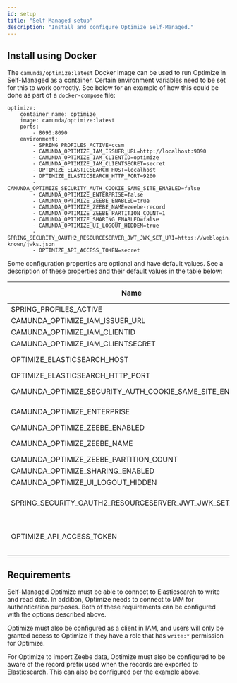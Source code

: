 ```yaml
---
id: setup
title: "Self-Managed setup"
description: "Install and configure Optimize Self-Managed."
---
```


## Install using Docker

The `camunda/optimize:latest` Docker image can be used to run Optimize in Self-Managed as a container. Certain environment
variables need to be set for this to work correctly. See below for an example of how this could be done as
part of a `docker-compose` file:

```
optimize:
    container_name: optimize
    image: camunda/optimize:latest
    ports:
        - 8090:8090
    environment:
        - SPRING_PROFILES_ACTIVE=ccsm
        - CAMUNDA_OPTIMIZE_IAM_ISSUER_URL=http://localhost:9090
        - CAMUNDA_OPTIMIZE_IAM_CLIENTID=optimize
        - CAMUNDA_OPTIMIZE_IAM_CLIENTSECRET=secret
        - OPTIMIZE_ELASTICSEARCH_HOST=localhost
        - OPTIMIZE_ELASTICSEARCH_HTTP_PORT=9200
        - CAMUNDA_OPTIMIZE_SECURITY_AUTH_COOKIE_SAME_SITE_ENABLED=false
        - CAMUNDA_OPTIMIZE_ENTERPRISE=false
        - CAMUNDA_OPTIMIZE_ZEEBE_ENABLED=true
        - CAMUNDA_OPTIMIZE_ZEEBE_NAME=zeebe-record
        - CAMUNDA_OPTIMIZE_ZEEBE_PARTITION_COUNT=1
        - CAMUNDA_OPTIMIZE_SHARING_ENABLED=false
        - CAMUNDA_OPTIMIZE_UI_LOGOUT_HIDDEN=true
        - SPRING_SECURITY_OAUTH2_RESOURCESERVER_JWT_JWK_SET_URI=https://weblogin.cloud.company.com/.well-known/jwks.json
        - OPTIMIZE_API_ACCESS_TOKEN=secret
```

Some configuration properties are optional and have default values. See a description of these properties and their default values in the table below:

Name | Description | Default value
-----|-------------|--------------
SPRING_PROFILES_ACTIVE | Starts Optimize in Self-Managed mode. | 
CAMUNDA_OPTIMIZE_IAM_ISSUER_URL| The URL at which IAM can be accessed by Optimize. | 
CAMUNDA_OPTIMIZE_IAM_CLIENTID | The Client ID used to register Optimize with IAM. | 
CAMUNDA_OPTIMIZE_IAM_CLIENTSECRET | The secret used when registering Optimize with IAM. | 
OPTIMIZE_ELASTICSEARCH_HOST | The address/hostname under which the Elasticsearch node is available. | localhost
OPTIMIZE_ELASTICSEARCH_HTTP_PORT | The port number used by Elasticsearch to accept HTTP connections. | 9200
CAMUNDA_OPTIMIZE_SECURITY_AUTH_COOKIE_SAME_SITE_ENABLED| Determines whether or not `same-site` is enabled for Optimize Cookies. This must be set to `false`. | true
CAMUNDA_OPTIMIZE_ENTERPRISE | This should only be set to `true` if an Enterprise License has been acquired | true
CAMUNDA_OPTIMIZE_ZEEBE_ENABLED | Enables import of Zeebe data in Optimize. | false
CAMUNDA_OPTIMIZE_ZEEBE_NAME | The record prefix for exported Zeebe records. | zeebe-record
CAMUNDA_OPTIMIZE_ZEEBE_PARTITION_COUNT | The number of partitions configured in Zeebe. | 1
CAMUNDA_OPTIMIZE_SHARING_ENABLED | Disables the sharing feature (this is not currently supported). | false
CAMUNDA_OPTIMIZE_UI_LOGOUT_HIDDEN | Disables the logout button (logout is handled by IAM). | 1
SPRING_SECURITY_OAUTH2_RESOURCESERVER_JWT_JWK_SET_URI | Authentication for the Public REST API using a resource server to validate the JWT token. Complete URI to get public keys for JWT validation | null
OPTIMIZE_API_ACCESS_TOKEN | Authentication for the Public REST API using a static shared token. Will be ignored if SPRING_SECURITY_OAUTH2_RESOURCESERVER_JWT_JWK_SET_URI is also set. | null

## Requirements

Self-Managed Optimize must be able to connect to Elasticsearch to write and read data. In addition, Optimize needs 
to connect to IAM for authentication purposes. Both of these requirements can be configured with the options described above.

Optimize must also be configured as a client in IAM, and users will only be granted access to Optimize if they have a role
that has `write:*` permission for Optimize.

For Optimize to import Zeebe data, Optimize must also be configured to be aware of the record prefix used when the 
records are exported to Elasticsearch. This can also be configured per the example above.
